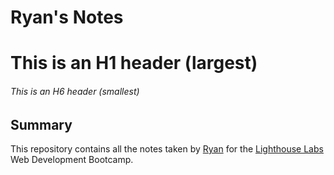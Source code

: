 # Ryan's Notes
# This is an H1 header (largest)
###### This is an H6 header (smallest)

## Summary
This repository contains all the notes taken by [Ryan](https://github.com/ryanc337) for the [Lighthouse Labs](https://www.lighthouselabs.ca/) Web Development Bootcamp.
